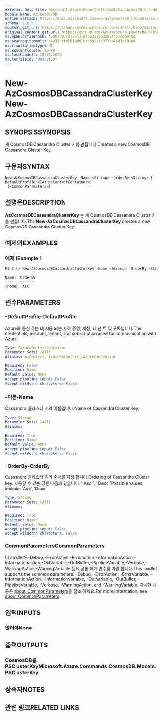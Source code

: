 ```yaml
---
external help file: Microsoft.Azure.PowerShell.Cmdlets.CosmosDB.dll-Help.xml
Module Name: Az.CosmosDB
online version: https://docs.microsoft.com/en-us/powershell/module/az.cosmosdb/new-azcosmosdbcassandraclusterkey
schema: 2.0.0
content_git_url: https://github.com/Azure/azure-powershell/blob/master/src/CosmosDB/CosmosDB/help/New-AzCosmosDBCassandraClusterKey.md
original_content_git_url: https://github.com/Azure/azure-powershell/blob/master/src/CosmosDB/CosmosDB/help/New-AzCosmosDBCassandraClusterKey.md
ms.openlocfilehash: f58ba883cd724137d45632cabd293f0c7cdbefbd
ms.sourcegitcommit: b4a38bcb0501a9016a4998efd377aa75d3ef9ce8
ms.translationtype: MT
ms.contentlocale: ko-KR
ms.lasthandoff: 10/27/2020
ms.locfileid: "94307139"
---
```

# <span data-ttu-id="6e607-101">New-AzCosmosDBCassandraClusterKey</span><span class="sxs-lookup"><span data-stu-id="6e607-101">New-AzCosmosDBCassandraClusterKey</span></span>

## <span data-ttu-id="6e607-102">SYNOPSIS</span><span class="sxs-lookup"><span data-stu-id="6e607-102">SYNOPSIS</span></span>
<span data-ttu-id="6e607-103">새 CosmosDB Cassandra Cluster 키를 만듭니다.</span><span class="sxs-lookup"><span data-stu-id="6e607-103">Creates a new CosmosDB Cassandra Cluster Key.</span></span>

## <span data-ttu-id="6e607-104">구문과</span><span class="sxs-lookup"><span data-stu-id="6e607-104">SYNTAX</span></span>

```
New-AzCosmosDBCassandraClusterKey -Name <String> -OrderBy <String> [-DefaultProfile <IAzureContextContainer>]
 [<CommonParameters>]
```

## <span data-ttu-id="6e607-105">설명은</span><span class="sxs-lookup"><span data-stu-id="6e607-105">DESCRIPTION</span></span>
<span data-ttu-id="6e607-106">**AzCosmosDBCassandraClusterKey** 는 새 CosmosDB Cassandra Cluster 키를 만듭니다.</span><span class="sxs-lookup"><span data-stu-id="6e607-106">The **New-AzCosmosDBCassandraClusterKey** creates a new CosmosDB Cassandra Cluster Key.</span></span>

## <span data-ttu-id="6e607-107">예제의</span><span class="sxs-lookup"><span data-stu-id="6e607-107">EXAMPLES</span></span>

### <span data-ttu-id="6e607-108">예제 1</span><span class="sxs-lookup"><span data-stu-id="6e607-108">Example 1</span></span>
```powershell
PS C:\> New-AzCosmosDBCassandraClusterKey -Name <String> -OrderBy <String>

Name   OrderBy
----   -------
{name}  Asc
```

## <span data-ttu-id="6e607-109">변수</span><span class="sxs-lookup"><span data-stu-id="6e607-109">PARAMETERS</span></span>

### <span data-ttu-id="6e607-110">-DefaultProfile</span><span class="sxs-lookup"><span data-stu-id="6e607-110">-DefaultProfile</span></span>
<span data-ttu-id="6e607-111">Azure와 통신 하는 데 사용 되는 자격 증명, 계정, 테 넌 트 및 구독입니다.</span><span class="sxs-lookup"><span data-stu-id="6e607-111">The credentials, account, tenant, and subscription used for communication with Azure.</span></span>

```yaml
Type: IAzureContextContainer
Parameter Sets: (All)
Aliases: AzContext, AzureRmContext, AzureCredential

Required: False
Position: Named
Default value: None
Accept pipeline input: False
Accept wildcard characters: False
```

### <span data-ttu-id="6e607-112">-이름</span><span class="sxs-lookup"><span data-stu-id="6e607-112">-Name</span></span>
<span data-ttu-id="6e607-113">Cassandra 클러스터 키의 이름입니다.</span><span class="sxs-lookup"><span data-stu-id="6e607-113">Name of Cassandra Cluster Key.</span></span>

```yaml
Type: String
Parameter Sets: (All)
Aliases:

Required: True
Position: Named
Default value: None
Accept pipeline input: False
Accept wildcard characters: False
```

### <span data-ttu-id="6e607-114">-OrderBy</span><span class="sxs-lookup"><span data-stu-id="6e607-114">-OrderBy</span></span>
<span data-ttu-id="6e607-115">Cassandra 클러스터 키의 순서를 지정 합니다.</span><span class="sxs-lookup"><span data-stu-id="6e607-115">Ordering of Cassandra Cluster key.</span></span>
<span data-ttu-id="6e607-116">사용할 수 있는 값은 다음과 같습니다. ' Asc ', ' Desc '</span><span class="sxs-lookup"><span data-stu-id="6e607-116">Possible values include: 'Asc', 'Desc'</span></span>

```yaml
Type: String
Parameter Sets: (All)
Aliases:

Required: True
Position: Named
Default value: None
Accept pipeline input: False
Accept wildcard characters: False
```

### <span data-ttu-id="6e607-117">CommonParameters</span><span class="sxs-lookup"><span data-stu-id="6e607-117">CommonParameters</span></span>
<span data-ttu-id="6e607-118">이 cmdlet은-Debug,-ErrorAction,-Erroraction,-InformationAction,-Informationaction,-OutVariable,-OutBuffer,-PipelineVariable,-Verbose,-WarningAction,-WarningVariable 등의 공통 매개 변수를 지원 합니다.</span><span class="sxs-lookup"><span data-stu-id="6e607-118">This cmdlet supports the common parameters: -Debug, -ErrorAction, -ErrorVariable, -InformationAction, -InformationVariable, -OutVariable, -OutBuffer, -PipelineVariable, -Verbose, -WarningAction, and -WarningVariable.</span></span> <span data-ttu-id="6e607-119">자세한 내용은 [about_CommonParameters](http://go.microsoft.com/fwlink/?LinkID=113216)을 참조 하세요.</span><span class="sxs-lookup"><span data-stu-id="6e607-119">For more information, see [about_CommonParameters](http://go.microsoft.com/fwlink/?LinkID=113216).</span></span>

## <span data-ttu-id="6e607-120">입력</span><span class="sxs-lookup"><span data-stu-id="6e607-120">INPUTS</span></span>

### <span data-ttu-id="6e607-121">않아야</span><span class="sxs-lookup"><span data-stu-id="6e607-121">None</span></span>

## <span data-ttu-id="6e607-122">출력</span><span class="sxs-lookup"><span data-stu-id="6e607-122">OUTPUTS</span></span>

### <span data-ttu-id="6e607-123">CosmosDB를. PSClusterKey</span><span class="sxs-lookup"><span data-stu-id="6e607-123">Microsoft.Azure.Commands.CosmosDB.Models.PSClusterKey</span></span>

## <span data-ttu-id="6e607-124">상속자</span><span class="sxs-lookup"><span data-stu-id="6e607-124">NOTES</span></span>

## <span data-ttu-id="6e607-125">관련 링크</span><span class="sxs-lookup"><span data-stu-id="6e607-125">RELATED LINKS</span></span>
